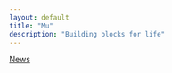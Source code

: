 ```yaml
---
layout: default
title: "Mu"
description: "Building blocks for life"
---
```


[News](https://news.mu.xyz)
